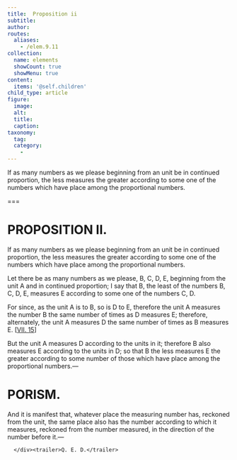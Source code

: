 ```yaml
---
title:  Proposition ii
subtitle: 
author:
routes:
  aliases:
    - /elem.9.11
collection:
  name: elements
  showCount: true
  showMenu: true
content:
  items: '@self.children'
child_type: article
figure:
  image:
  alt:
  title:
  caption:
taxonomy:
  tag:
  category:
    - 
---
```


<p>
       <hi rend="ital">If as many numbers as we please beginning from an unit be in continued proportion, the less measures the greater according to some one of the numbers which have place among the proportional numbers.</hi>
       <pb n="396"/>
      </p>

===

<h1>PROPOSITION II.</h1>
<p>
       <span class="ital">If as many numbers as we please beginning from an unit be in continued proportion, the less measures the greater according to some one of the numbers which have place among the proportional numbers.</span>
       <pb n="396"/>
      </p>

<p>Let there be as many numbers as we please, <span class="ital">B</span>, <span class="ital">C</span>, <span class="ital">D</span>, <span class="ital">E</span>, beginning from the unit <span class="ital">A</span> and in continued proportion; I say that <span class="ital">B</span>, the least of the numbers <span class="ital">B</span>, <span class="ital">C</span>, <span class="ital">D</span>, <span class="ital">E</span>, measures <span class="ital">E</span> according to some one of the numbers <span class="ital">C</span>, <span class="ital">D</span>. 
      </p>

<p>For since, as the unit <span class="ital">A</span> is to <span class="ital">B</span>, so is <span class="ital">D</span> to <span class="ital">E</span>, therefore the unit <span class="ital">A</span> measures the number <span class="ital">B</span> the same number of times as <span class="ital">D</span> measures <span class="ital">E</span>; therefore, alternately, the unit <span class="ital">A</span> measures <span class="ital">D</span> the same number of times as <span class="ital">B</span> measures <span class="ital">E</span>. [<a href="/elem.7.15">VII. 15</a>] </p>

<p>But the unit <span class="ital">A</span> measures <span class="ital">D</span> according to the units in it; therefore <span class="ital">B</span> also measures <span class="ital">E</span> according to the units in <span class="ital">D</span>; so that <span class="ital">B</span> the less measures <span class="ital">E</span> the greater according to some number of those which have place among the proportional numbers.— </p>
<div id="elem.9.11.p.1" class="porism">
       <h1>PORISM.</h1>
       
<p>And it is manifest that, whatever place the measuring number has, reckoned from the unit, the same place also has the number according to which it measures, reckoned from the number measured, in the direction of the number before it.—</p>

      </div><trailer>Q. E. D.</trailer>
